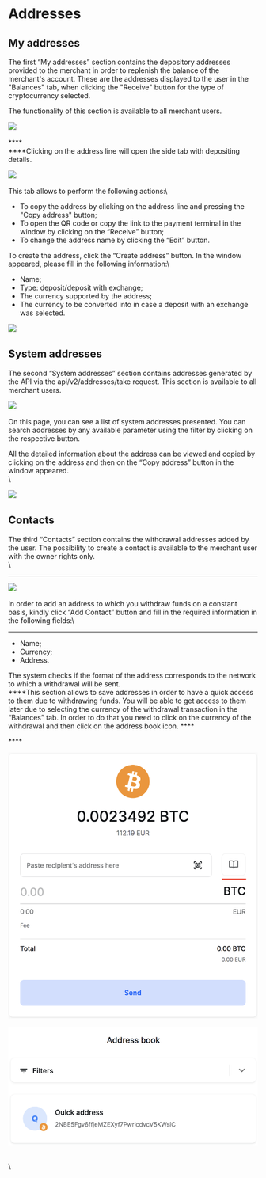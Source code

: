 # Addresses

## My addresses

The first “My addresses” section contains the depository addresses provided to the merchant in order to replenish the balance of the merchant's account. These are the addresses displayed to the user in the "Balances" tab, when clicking the "Receive" button for the type of cryptocurrency selected.

The functionality of this section is available to all merchant users.

![](https://lh5.googleusercontent.com/2R8KBWC5D4pn3pO-gJbVvO71995Y3Qq\_Z7t4zXerh6oNoeCiCZuJvaGsZltxw8Z7Lhhcbm63msf4rMZgL2h5uWy8icX2J0ywMt\_FgUx6IUE0WXmOcAA27chzFi8-EcOcgpdT1lNB)

****\
****Clicking on the address line will open the side tab with depositing details.

![](https://lh4.googleusercontent.com/rEZLtqgRLspNdzvmXJOyZO4aOdlP3OO4fW0B7zjhPNl\_hlpWtFf0pD4u9x202Uvxhfq5WP9Uz72tAtxU4K2nUo3iQWxXjWwyjkBn2hbQeZFzu0c5Za1Ygw4TkVmEIYT4fbrX5dtS)

This tab allows to perform the following actions:\


* To copy the address by clicking on the address line and pressing the "Copy address" button;
* To open the QR code or copy the link to the payment terminal in the window by clicking on the “Receive” button;
* To change the address name by clicking  the “Edit” button.

To create the address, click the “Create address” button. In the window appeared, please fill in the following information:\


* Name;
* Type: deposit/deposit with exchange;
* The currency supported by the address;
* The currency to be converted into in case a deposit with an exchange was selected.

![](https://lh3.googleusercontent.com/Hp2RyLHfbfwlNktsJSbie\_lb2PLealpbRpE5MFATvNnTl7Mi3ZFcsmh4KGmCdYC\_uzTumA6NNseYIT92OZ2k9TGPjUdjG\_URr1MyQJZ1KgccE-dto9cN2DbYd-wZM-t7KsJ1\_svw)

## **System addresses**

The second “System addresses” section contains addresses generated by the API via the api/v2/addresses/take request. This section is available to all merchant users.

![](https://lh5.googleusercontent.com/yz333L2rFwlXaZfiYJ70UFk0v5Ddzo9ILIAPNcqCGIZ1BA955s-RpSgZU375TeZAa5ORtoCxyWpdnZCwcskleJfHohtBWf2BBneJ6JBn2emIi8XqDRkrNeyRPAS1CdaNq0l3IldU)

On this page, you can see a list of system addresses presented. You can search addresses by any available parameter using the filter by clicking on the respective button.

All the detailed information about the address can be viewed and copied by clicking on the address and then on the “Copy address” button in the window appeared.\
\


![](https://lh5.googleusercontent.com/DhiSfm3qEdpRzgbCnjl1GWTKjcD-85NVUeLhnBv\_Qfsy5HwOdNLsEJSFEam5nNvCvOIojtnE\_-SihotvccBACWd5vDMNj2yMI-GfX3dAcRaAHiZMIRmTeRhKpdF169LpOQF4r964)

## **Contacts**

The third “Contacts” section contains the withdrawal addresses added by the user. The possibility to create a contact is available to the merchant user with the owner rights only.\
\
****

![](https://lh5.googleusercontent.com/vMU9OMujfCIVKjO-UxYoDTroX0TIGXdMnpy\_V4ddQbM\_mCjNOb2hjGp5orLSWoVZ6ZD\_6JrWxHVYT\_VjPGmfOxtSeOdwkKZO5K0jRprgzYImV1L5qf3f6uTfGFusy7Q-wovVVNKD)

In order to add an address to which you withdraw funds on a constant basis, kindly click “Add Contact” button and fill in the required information in the following fields:\
****

* Name;
* Currency;
* Address.

The system checks if the format of the address corresponds to the network to which a withdrawal will be sent. \
****This section allows to save addresses in order to have a quick access to them due to withdrawing funds. You will be able to get access to them later due to selecting  the currency of the withdrawal transaction in the “Balances” tab. In order to do that you need to click on the currency of the withdrawal and then click on the address book icon. ****&#x20;

&#x20;****&#x20;

![](<../.gitbook/assets/Снимок экрана 2021-05-10 в 17.40.55.png>)

![](<../.gitbook/assets/Снимок экрана 2021-05-10 в 17.40.58.png>)

\
\
